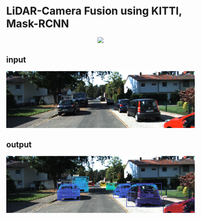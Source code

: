 # LiDAR-Camera Fusion using KITTI, Mask-RCNN

<p align=center>
 <img src="output.gif"/>
</p>

## input
![input](/download1.png)

## output
![output](/download2.png)
